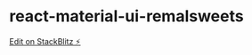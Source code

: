 # react-material-ui-remalsweets

[Edit on StackBlitz ⚡️](https://stackblitz.com/edit/react-material-ui-remalsweets)